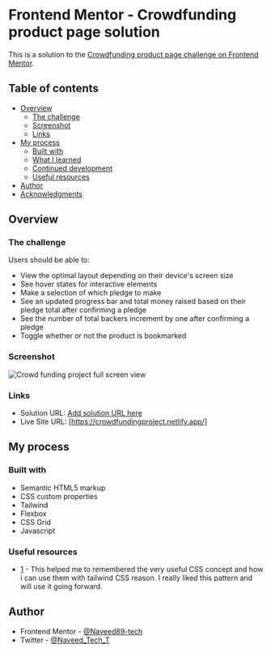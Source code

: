 # Frontend Mentor - Crowdfunding product page solution

This is a solution to the [Crowdfunding product page challenge on Frontend Mentor](https://www.frontendmentor.io/challenges/crowdfunding-product-page-7uvcZe7ZR).

## Table of contents

- [Overview](#overview)
  - [The challenge](#the-challenge)
  - [Screenshot](#screenshot)
  - [Links](#links)
- [My process](#my-process)
  - [Built with](#built-with)
  - [What I learned](#what-i-learned)
  - [Continued development](#continued-development)
  - [Useful resources](#useful-resources)
- [Author](#author)
- [Acknowledgments](#acknowledgments)

## Overview

### The challenge

Users should be able to:

- View the optimal layout depending on their device's screen size
- See hover states for interactive elements
- Make a selection of which pledge to make
- See an updated progress bar and total money raised based on their pledge total after confirming a pledge
- See the number of total backers increment by one after confirming a pledge
- Toggle whether or not the product is bookmarked

### Screenshot

![Crowd funding project full screen view](/relative/path/to/screenshot.jpg?raw=true "Crowd funding Project")

### Links

- Solution URL: [Add solution URL here](https://your-solution-url.com)
- Live Site URL: [https://crowdfundingproject.netlify.app/]

## My process

### Built with

- Semantic HTML5 markup
- CSS custom properties
- Tailwind
- Flexbox
- CSS Grid
- Javascript

### Useful resources

- [1](https://tailwindcss.com/docs/installation) - This helped me to remembered the very useful CSS concept and how i can use them with tailwind CSS reason. I really liked this pattern and will use it going forward.

## Author

- Frontend Mentor - [@Naveed89-tech](https://www.frontendmentor.io/profile/Naveed89-tech)
- Twitter - [@Naveed_Tech_T](https://twitter.com/Naveed_Tech_T)
